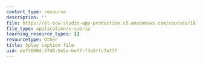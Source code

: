 ```yaml
---
content_type: resource
description: ''
file: https://ol-ocw-studio-app-production.s3.amazonaws.com/courses/18-01sc-single-variable-calculus-fall-2010/ee73800d37465e5abef7f3a5ffc7af77_JXPe2J069c.vtt
file_type: application/x-subrip
learning_resource_types: []
resourcetype: Other
title: 3play caption file
uid: ee73800d-3746-5e5a-bef7-f3a5ffc7af77
---
```

